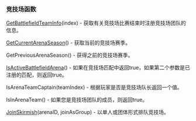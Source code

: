 ### 竞技场函数

[GetBattlefieldTeamInfo](https://wow.gamepedia.com/API_GetBattlefieldTeamInfo)\(index\) - 获取有关竞技场比赛结束时注册竞技场团队的信息。

[GetCurrentArenaSeason](https://wow.gamepedia.com/API_GetCurrentArenaSeason)\(\) - 获取当前的竞技场赛季。

GetPreviousArenaSeason\(\) - 获得之前的竞技场赛季。

[IsActiveBattlefieldArena](https://wow.gamepedia.com/API_IsActiveBattlefieldArena)\(\) - 如果在竞技场匹配中返回true，如果第二个参数是已注册的匹配，则返回true。

IsArenaTeamCaptain\(teamIndex\) - 根据玩家是否是竞技场队长返回一个值。

IsInArenaTeam\(\) - 如果您是竞技场团队的成员，则返回true。

[JoinSkirmish](https://wow.gamepedia.com/API_JoinSkirmish)\(arenaID, joinAsGroup\) - 以单人或团体形式排队竞技场。



